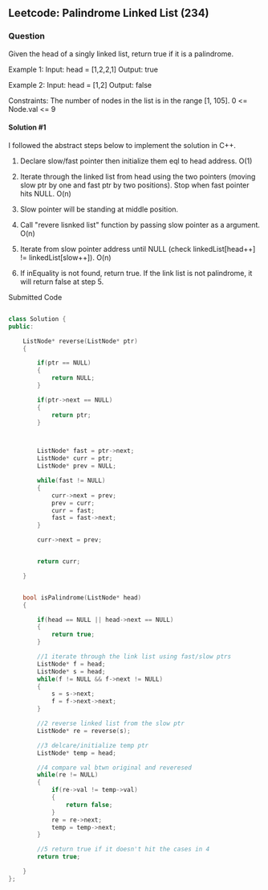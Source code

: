 ## Leetcode: Palindrome Linked List (234)
### Question

Given the head of a singly linked list, return true if it is a palindrome.

Example 1:
Input: head = [1,2,2,1]
Output: true


Example 2:
Input: head = [1,2]
Output: false

Constraints:
The number of nodes in the list is in the range [1, 105].
0 <= Node.val <= 9



#### Solution #1
I followed the abstract steps below to implement the solution in C++.
1. Declare slow/fast pointer then initialize them eql to head address. O(1)

2. Iterate through the linked list from head using the two pointers (moving slow ptr by one and fast ptr by two positions). Stop when fast pointer hits NULL. O(n)

3. Slow pointer will be standing at middle position.

4. Call "revere lisnked list" function by passing slow pointer as a argument. O(n)

5. Iterate from slow pointer address until NULL (check linkedList[head++] != linkedList[slow++]). O(n)

6. If inEquality is not found, return true. If the link list is not palindrome, it will return false at step 5.


Submitted Code

``` cpp

class Solution {
public:

    ListNode* reverse(ListNode* ptr)
    {

        if(ptr == NULL)
        {
            return NULL;
        }

        if(ptr->next == NULL)
        {
            return ptr;
        }



        ListNode* fast = ptr->next;
        ListNode* curr = ptr;
        ListNode* prev = NULL;

        while(fast != NULL)
        {
            curr->next = prev;
            prev = curr;
            curr = fast;
            fast = fast->next;
        }

        curr->next = prev;


        return curr;

    }


    bool isPalindrome(ListNode* head)
    {

        if(head == NULL || head->next == NULL)
        {
            return true;
        }

        //1 iterate through the link list using fast/slow ptrs
        ListNode* f = head;
        ListNode* s = head;
        while(f != NULL && f->next != NULL)
        {
            s = s->next;
            f = f->next->next;
        }

        //2 reverse linked list from the slow ptr
        ListNode* re = reverse(s);    

        //3 delcare/initialize temp ptr
        ListNode* temp = head;

        //4 compare val btwn original and reveresed
        while(re != NULL)
        {
            if(re->val != temp->val)
            {
                return false;
            }
            re = re->next;
            temp = temp->next;
        }

        //5 return true if it doesn't hit the cases in 4
        return true;

    }
};

```

